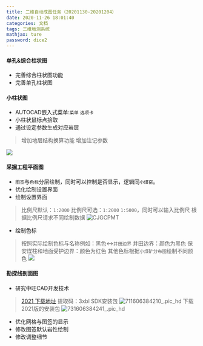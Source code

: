 ```yaml
---
title: 二维自动成图任务（20201130-20201204）
date: 2020-11-26 18:01:40
categories: 文档
tags: 三维地测系统
mathjax: ture
password: dice2
---
```


#### 单孔&综合柱状图

* 完善综合柱状图功能
* 完善单孔柱状图

#### 小柱状图

* AUTOCAD嵌入式菜单:`菜单` `选项卡`
* 小柱状鼠标点拾取
* 通过设定参数生成对应岩层
> 增加地层结构换算功能
> 增加注记参数

![](15955856599713.jpg)


#### 采掘工程平面图
* `图签`与`色标`分层绘制，同时可以控制是否显示，逻辑同`小煤窑`。
* 优化绘制设置界面
* 绘制设置界面
> 比例尺默认：`1:2000`
> 比例尺可选：`1:2000` `1:5000`，同时可以输入比例尺
> 根据比例尺请求不同绘制数据
> ![CJGCPMT](CJGCPMT.jpg)

* 绘制色标
> 按照实际绘制色标与名称例如：黑色<->`井田边界` 
> 井田边界：颜色为黑色
> 保安煤柱和地面受护边界：颜色为红色
> 其他色标根据`小煤矿分布图`绘制不同颜色
![](16046560908865.jpg)


#### 勘探线剖面图

* 研究中旺CAD开发技术
> [2021 下载地址](https://pan.baidu.com/s/1lx_IAiUiW9cAmePuFkJC-Q) 提取码：3xbl
> SDK安装包
> ![711606384210_.pic_hd](711606384210_.pic_hd.jpg)
> 下载2021版的安装包
> ![731606384241_.pic_hd](731606384241_.pic_hd.jpg)

* 优化网格与图签的显示
* 修改图签默认岩性绘制
* 修改调整细节


